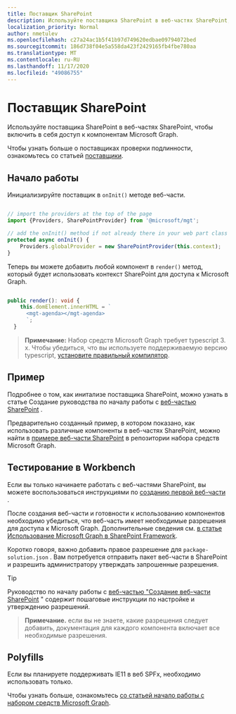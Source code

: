 ```yaml
---
title: Поставщик SharePoint
description: Используйте поставщика SharePoint в веб-частях SharePoint, чтобы включить в себя доступ к компонентам Microsoft Graph.
localization_priority: Normal
author: nmetulev
ms.openlocfilehash: c27a24ac1b5f41b97d749620edbae09794072bed
ms.sourcegitcommit: 186d738f04e5a558da423f2429165fb4fbe780aa
ms.translationtype: MT
ms.contentlocale: ru-RU
ms.lasthandoff: 11/17/2020
ms.locfileid: "49086755"
---
```

# <a name="sharepoint-provider"></a>Поставщик SharePoint

Используйте поставщика SharePoint в веб-частях SharePoint, чтобы включить в себя доступ к компонентам Microsoft Graph.

Чтобы узнать больше о поставщиках проверки подлинности, ознакомьтесь со статьей [поставщики](../providers.md).

## <a name="get-started"></a>Начало работы

Инициализируйте поставщик в `onInit()` методе веб-части.

```ts

// import the providers at the top of the page
import {Providers, SharePointProvider} from '@microsoft/mgt';

// add the onInit() method if not already there in your web part class
protected async onInit() {
    Providers.globalProvider = new SharePointProvider(this.context);
}
```

Теперь вы можете добавить любой компонент в `render()` метод, который будет использовать контекст SharePoint для доступа к Microsoft Graph.

```ts

public render(): void {
    this.domElement.innerHTML = `
      <mgt-agenda></mgt-agenda>
      `;
  }
```

>**Примечание:** Набор средств Microsoft Graph требует typescript 3. x. Чтобы убедиться, что вы используете поддерживаемую версию typescript, [установите правильный компилятор](https://github.com/SharePoint/sp-dev-docs/wiki/SharePoint-Framework-v1.8-release-notes#support-for-typescript-27-29-and-3x).

## <a name="sample"></a>Пример

Подробнее о том, как инитализе поставщика SharePoint, можно узнать в статье Создание руководства по началу работы с [веб-частью SharePoint](../get-started/build-a-sharepoint-web-part.md) .

Предварительно созданный пример, в котором показано, как использовать различные компоненты в веб-частях SharePoint, можно найти в [примере веб-части SharePoint](https://github.com/microsoftgraph/microsoft-graph-toolkit/tree/master/samples/sp-webpart) в репозитории набора средств Microsoft Graph.

## <a name="test-in-the-workbench"></a>Тестирование в Workbench

Если вы только начинаете работать с веб-частями SharePoint, вы можете воспользоваться инструкциями по [созданию первой веб-части](/sharepoint/dev/spfx/web-parts/get-started/build-a-hello-world-web-part) .

После создания веб-части и готовности к использованию компонентов необходимо убедиться, что веб-часть имеет необходимые разрешения для доступа к Microsoft Graph. Дополнительные сведения см. [в статье Использование Microsoft Graph в SharePoint Framework](/sharepoint/dev/spfx/use-aad-tutorial).

Коротко говоря, важно добавить правое разрешение для `package-solution.json` . Вам потребуется отправить пакет веб-части в SharePoint и разрешить администратору утверждать запрошенные разрешения.

>[!TIP]
>Руководство по началу работы с [веб-частью "Создание веб-части SharePoint](../get-started/build-a-sharepoint-web-part.md#configure-permissions) " содержит пошаговые инструкции по настройке и утверждению разрешений.

>**Примечание.** если вы не знаете, какие разрешения следует добавить, документация для каждого компонента включает все необходимые разрешения.

## <a name="polyfills"></a>Polyfills

Если вы планируете поддерживать IE11 в веб SPFx, необходимо использовать только.

Чтобы узнать больше, ознакомьтесь [со статьей начало работы с набором средств Microsoft Graph](../get-started/overview.md#polyfills).
